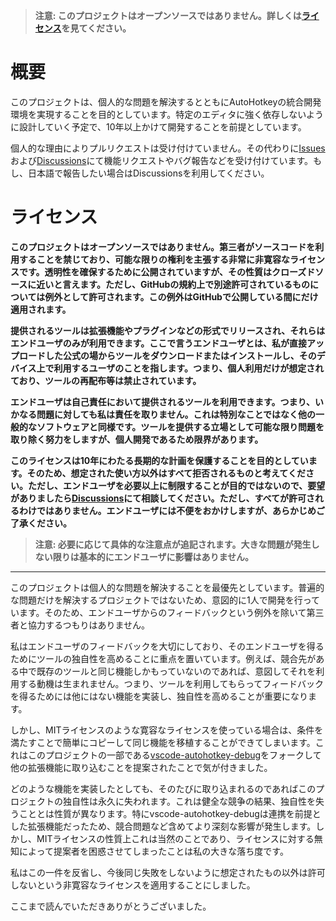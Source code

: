 > **注意: このプロジェクトはオープンソースではありません。詳しくは[ライセンス](#ライセンス)を見てください。**

# 概要

このプロジェクトは、個人的な問題を解決するとともにAutoHotkeyの統合開発環境を実現することを目的としています。特定のエディタに強く依存しないように設計していく予定で、10年以上かけて開発することを前提としています。

個人的な理由によりプルリクエストは受け付けていません。その代わりに[Issues](https://github.com/zero-plusplus/autohotkey-devtools/issues)および[Discussions](https://github.com/zero-plusplus/autohotkey-devtools/discussions)にて機能リクエストやバグ報告などを受け付けています。もし、日本語で報告したい場合はDiscussionsを利用してください。

# ライセンス

**このプロジェクトはオープンソースではありません。第三者がソースコードを利用することを禁じており、可能な限りの権利を主張する非常に非寛容なライセンスです。透明性を確保するために公開されていますが、その性質はクローズドソースに近いと言えます。ただし、GitHubの規約上で別途許可されているものについては例外として許可されます。この例外はGitHubで公開している間にだけ適用されます。**

**提供されるツールは拡張機能やプラグインなどの形式でリリースされ、それらはエンドユーザのみが利用できます。ここで言うエンドユーザとは、私が直接アップロードした公式の場からツールをダウンロードまたはインストールし、そのデバイス上で利用するユーザのことを指します。つまり、個人利用だけが想定されており、ツールの再配布等は禁止されています。**

**エンドユーザは自己責任において提供されるツールを利用できます。つまり、いかなる問題に対しても私は責任を取りません。これは特別なことではなく他の一般的なソフトウェアと同様です。ツールを提供する立場として可能な限り問題を取り除く努力をしますが、個人開発であるため限界があります。**

**このライセンスは10年にわたる長期的な計画を保護することを目的としています。そのため、想定された使い方以外はすべて拒否されるものと考えてください。ただし、エンドユーザを必要以上に制限することが目的ではないので、要望がありましたら[Discussions](https://github.com/zero-plusplus/autohotkey-devtools/discussions)にて相談してください。ただし、すべてが許可されるわけではありません。エンドユーザには不便をおかけしますが、あらかじめご了承ください。**

> **注意: 必要に応じて具体的な注意点が追記されます。大きな問題が発生しない限りは基本的にエンドユーザに影響はありません。**

---

このプロジェクトは個人的な問題を解決することを最優先としています。普遍的な問題だけを解決するプロジェクトではないため、意図的に1人で開発を行っています。そのため、エンドユーザからのフィードバックという例外を除いて第三者と協力するつもりはありません。

私はエンドユーザのフィードバックを大切にしており、そのエンドユーザを得るためにツールの独自性を高めることに重点を置いています。例えば、競合先がある中で既存のツールと同じ機能しかもっていないのであれば、意図してそれを利用する動機は生まれません。つまり、ツールを利用してもらってフィードバックを得るためには他にはない機能を実装し、独自性を高めることが重要になります。

しかし、MITライセンスのような寛容なライセンスを使っている場合は、条件を満たすことで簡単にコピーして同じ機能を移植することができてしまいます。これはこのプロジェクトの一部である[vscode-autohotkey-debug](https://github.com/zero-plusplus/vscode-autohotkey-debug)をフォークして他の拡張機能に取り込むことを提案されたことで気が付きました。

どのような機能を実装したとしても、そのたびに取り込まれるのであればこのプロジェクトの独自性は永久に失われます。これは健全な競争の結果、独自性を失うこととは性質が異なります。特にvscode-autohotkey-debugは連携を前提とした拡張機能だったため、競合問題など含めてより深刻な影響が発生します。しかし、MITライセンスの性質上これは当然のことであり、ライセンスに対する無知によって提案者を困惑させてしまったことは私の大きな落ち度です。

私はこの一件を反省し、今後同じ失敗をしないように想定されたもの以外は許可しないという非寛容なライセンスを適用することにしました。

ここまで読んでいただきありがとうございました。
